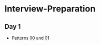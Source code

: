 # Interview-Preparation


## Day 1
* Patterns [00](https://github.com/Aman9026/Interview-Preparation/blob/main/Patterns/00.md) and [01](https://github.com/Aman9026/Interview-Preparation/blob/main/Patterns/01.md)
